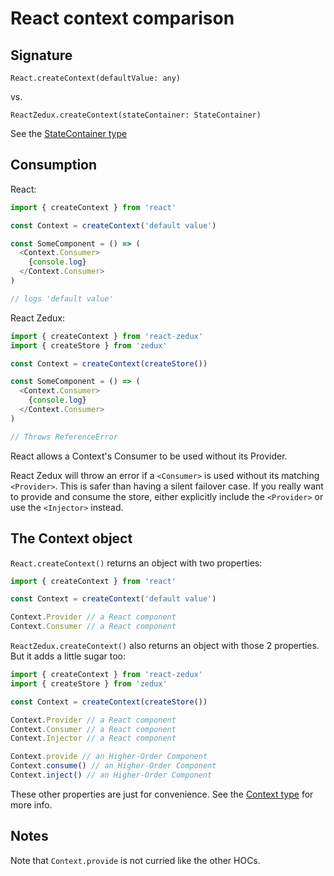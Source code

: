 # React context comparison

## Signature

`React.createContext(defaultValue: any)`

vs.

`ReactZedux.createContext(stateContainer: StateContainer)`

See the [StateContainer type](/types/StateContainer.md)

## Consumption

React:

```js
import { createContext } from 'react'

const Context = createContext('default value')

const SomeComponent = () => (
  <Context.Consumer>
    {console.log}
  </Context.Consumer>
)

// logs 'default value'
```

React Zedux:

```js
import { createContext } from 'react-zedux'
import { createStore } from 'zedux'

const Context = createContext(createStore())

const SomeComponent = () => (
  <Context.Consumer>
    {console.log}
  </Context.Consumer>
)

// Throws ReferenceError
```

React allows a Context's Consumer to be used without its Provider.

React Zedux will throw an error if a `<Consumer>` is used without its matching `<Provider>`. This is safer than having a silent failover case. If you really want to provide and consume the store, either explicitly include the `<Provider>` or use the `<Injector>` instead.

## The Context object

`React.createContext()` returns an object with two properties:

```js
import { createContext } from 'react'

const Context = createContext('default value')

Context.Provider // a React component
Context.Consumer // a React component
```

`ReactZedux.createContext()` also returns an object with those 2 properties. But it adds a little sugar too:

```js
import { createContext } from 'react-zedux'
import { createStore } from 'zedux'

const Context = createContext(createStore())

Context.Provider // a React component
Context.Consumer // a React component
Context.Injector // a React component

Context.provide // an Higher-Order Component
Context.consume() // an Higher-Order Component
Context.inject() // an Higher-Order Component
```

These other properties are just for convenience. See the [Context type](/types/Context.md) for more info.

## Notes

Note that `Context.provide` is not curried like the other HOCs.